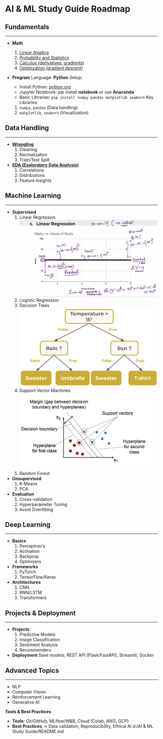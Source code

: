 # AI & ML Study Guide Roadmap

## **Fundamentals**
---
- **Math**
	1. [Linear Algebra](Fundamentals%20-%20Math/Linear%20Algebra%20(vectors,%20matrices,%20eigenvalues).md)
	2. [Probability and Statistics](Fundamentals%20-%20Math/Probability%20and%20Statistics.md)
	3. [Calculus (derivatives, gradients)](Fundamentals%20-%20Math/Calculus%20(derivatives,%20gradients).md)
	4. [Optimization (gradient descent)](Fundamentals%20-%20Math/Optimization%20(gradient%20descent).md)

- **Program**
	Language: **Python**
	Setup:
	- Install Python: [python.org](https://www.python.org/downloads/)
	- Jupyter Notebook: pip install **notebook** or use **Anaconda**
	- Basic Libraries: `pip install numpy pandas matplotlib seaborn`
	Key Libraries:
	1. `numpy`, `pandas` (Data handling)
	2. `matplotlib`, `seaborn` (Visualization)

## **Data Handling**
---
- **[Wrangling](Data%20Handling/Wrangling.md)**
	1. Cleaning
	2. Normalization
	3. Train/Test Split
- **[EDA (Exploratory Data Analysis)](Data%20Handling/EDA%20(Exploratory%20Data%20Analysis).md)**
	1. Correlations
	2. Distributions
	3. Feature Insights
## **Machine Learning**
---
- **Supervised**
	1. Linear Regression
	![Linear Classifier Example](Medias/Linear%20Classifier%20Example.png)
	2. Logistic Regression
	3. Decision Trees
	![Decision Tree](Medias/Decision%20Tree.png)
	4. Support Vector Machines
	![SVM Classification](Medias/SVM-Classification.png)
	5. Random Forest
- **Unsupervised**
	1. K-Means
	2. PCA
- **Evaluation**
	1. Cross-validation
	2. Hyperparameter Tuning
	3. Avoid Overfitting

## **Deep Learning**
---
- **Basics**
	1. Perceptron's
	2. Activation
	3. Backprop
	4. Optimizers
- **Frameworks**
	1. PyTorch
	2. TensorFlow/Keras
- **Architectures**
	1. CNN
	2. RNN/LSTM
	3. Transformers
## **Projects & Deployment**
---
- **Projects**
	1. Predictive Models
	2. Image Classification
	3. Sentiment Analysis
	4. Recommenders
- **Deployment**
	Save models, REST API (Flask/FastAPI), Streamlit, Docker

## **Advanced Topics**
---
- NLP
- Computer Vision
- Reinforcement Learning
- Generative AI

**Tools & Best Practices**
- **Tools**: Git/GitHub, MLflow/W&B, Cloud (Colab, AWS, GCP)
- **Best Practices** → Data validation, Reproducibility, Ethical AI</content>
<parameter name="filePath">d:/AI & ML Study Guide/README.md
